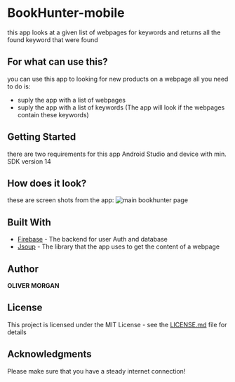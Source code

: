 # BookHunter-mobile
this app looks at a given list of webpages for keywords and returns all the found keyword that were found

## For what can use this?
you can use this app to looking for new products on a webpage all you need to do is:
* suply the app with a list of webpages
* suply the app with a list of keywords (The app will look if the webpages contain these keywords)

## Getting Started
there are two requirements for this app Android Studio and device with min. SDK version 14


## How does it look?
these are screen shots from the app:
![main bookhunter page](https://i.imgur.com/4JqtbTq.png)

## Built With

* [Firebase](https://firebase.google.com/) - The backend for user Auth and database
* [Jsoup](https://jsoup.org//) - The library that the app uses to get the content of a webpage



## Author

**OLIVER MORGAN**

## License

This project is licensed under the MIT License - see the [LICENSE.md](LICENSE.md) file for details

## Acknowledgments

Please make sure that you have a steady internet connection!


